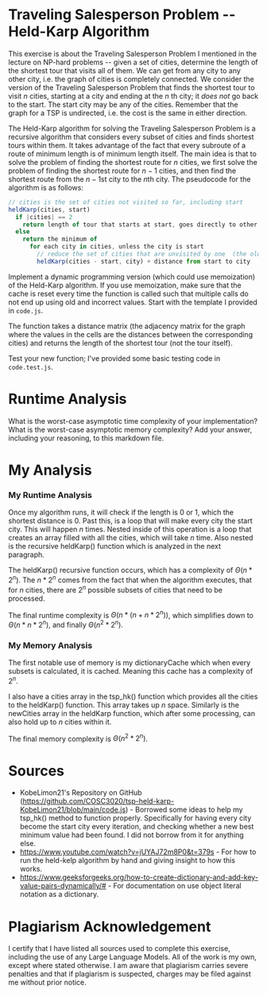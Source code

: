 # Traveling Salesperson Problem -- Held-Karp Algorithm

This exercise is about the Traveling Salesperson Problem I mentioned in the
lecture on NP-hard problems -- given a set of cities, determine the length of
the shortest tour that visits all of them. We can get from any city to any other
city, i.e. the graph of cities is completely connected. We consider the version
of the Traveling Salesperson Problem that finds the shortest tour to visit $n$
cities, starting at a city and ending at the $n$ th city; it *does not* go
back to the start. The start city may be any of the cities. Remember that the
graph for a TSP is undirected, i.e. the cost is the same in either direction.

The Held-Karp algorithm for solving the Traveling Salesperson Problem is a
recursive algorithm that considers every subset of cities and finds shortest
tours within them. It takes advantage of the fact that every subroute of a route
of minimum length is of minimum length itself. The main idea is that to solve
the problem of finding the shortest route for $n$ cities, we first solve the
problem of finding the shortest route for $n-1$ cities, and then find the
shortest route from the $n-1$st city to the $n$th city. The pseudocode for the
algorithm is as follows:

```javascript
// cities is the set of cities not visited so far, including start
heldKarp(cities, start)
  if |cities| == 2
    return length of tour that starts at start, goes directly to other city in cities
  else
    return the minimum of
      for each city in cities, unless the city is start
        // reduce the set of cities that are unvisited by one  (the old start), set the new start, add on the distance from old start to new start
        heldKarp(cities - start, city) + distance from start to city
```

Implement a dynamic programming version (which could use memoization) of the
Held-Karp algorithm. If you use memoization, make sure that the cache is reset
every time the function is called such that multiple calls do not end up using
old and incorrect values. Start with the template I provided in `code.js`.

The function takes a distance matrix (the adjacency matrix for the graph where
the values in the cells are the distances between the corresponding cities) and
returns the length of the shortest tour (not the tour itself).

Test your new function; I've provided some basic testing code in `code.test.js`.

# Runtime Analysis

What is the worst-case asymptotic time complexity of your implementation? What
is the worst-case asymptotic memory complexity? Add your answer, including your
reasoning, to this markdown file.


# My Analysis

### My Runtime Analysis

Once my algorithm runs, it will check if the length is 0 or 1, which the shortest distance is 0. Past this, is a loop that will make every city the start city. This will happen $n$ times. Nested inside of this operation is a loop that creates an array filled with all the cities, which will take $n$ time. Also nested is the recursive heldKarp() function which is analyzed in the next paragraph.

The heldKarp() recursive function occurs, which has a complexity of $\Theta(n * 2^n)$. The $n * 2^n$ comes from the fact that when the algorithm executes, that for $n$ cities, there are $2^n$ possible subsets of cities that need to be processed. 

The final runtime complexity is $\Theta(n * (n + n*2^n))$, which simplifies down to $\Theta(n * n*2^n)$, and finally $\Theta(n^2 * 2^n)$.

### My Memory Analysis

The first notable use of memory is my dictionaryCache which when every subsets is calculated, it is cached. Meaning this cache has a complexity of $2^n$. 

I also have a cities array in the tsp_hk() function which provides all the cities to the heldKarp() function. This array takes up $n$ space. Similarly is the newCities array in the heldKarp function, which after some processing, can also hold up to $n$ cities within it.

The final memory complexity is $\Theta(n^2 * 2^n)$.

# Sources

- KobeLimon21's Repository on GitHub (https://github.com/COSC3020/tsp-held-karp-KobeLimon21/blob/main/code.js) - Borrowed some ideas to help my tsp_hk() method to function properly. Specifically for having every city become the start city every iteration, and checking whether a new best minimum value had been found. I did not borrow from it for anything else.
- https://www.youtube.com/watch?v=jUYAJ72m8P0&t=379s - For how to run the held-kelp algorithm by hand and giving insight to how this works.
- https://www.geeksforgeeks.org/how-to-create-dictionary-and-add-key-value-pairs-dynamically/# - For documentation on use object literal notation as a dictionary.

# Plagiarism Acknowledgement

I certify that I have listed all sources used to complete this exercise, including the use of any Large Language Models. All of the work is my own, except where stated otherwise. I am aware that plagiarism carries severe penalties and that if plagiarism is suspected, charges may be filed against me without prior notice.
